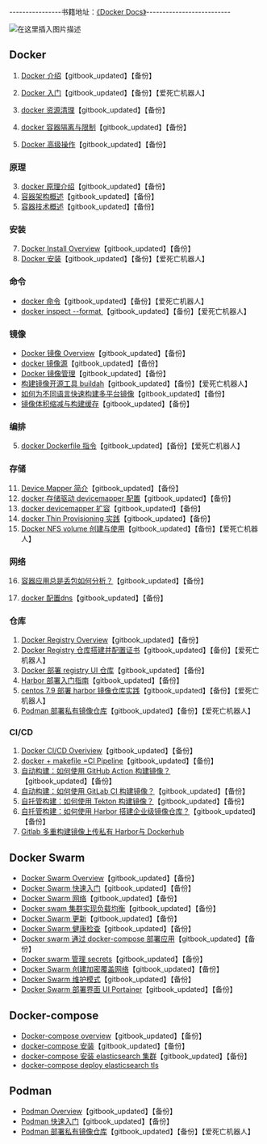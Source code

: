 ----------------书籍地址：[《Docker Docs》](https://smoothies.com.cn/docker-docs/Overview.html)--------------------------

![在这里插入图片描述](https://img-blog.csdnimg.cn/54a2aa9004ba410b981c2163fe2ec8e4.png)







## Docker

 1. [Docker 介绍](https://blog.csdn.net/xixihahalelehehe/article/details/125556426)【gitbook_updated】【备份】
 2. [Docker 入门](https://ghostwritten.blog.csdn.net/article/details/120531037)【gitbook_updated】【备份】【爱死亡机器人】

 4. [docker 资源清理](https://ghostwritten.blog.csdn.net/article/details/106594576)【gitbook_updated】【备份】

 5. [docker 容器隔离与限制](https://ghostwritten.blog.csdn.net/article/details/104297791)【gitbook_updated】【备份】


 6. [Docker 高级操作](https://ghostwritten.blog.csdn.net/article/details/120494295)【gitbook_updated】【备份】


### 原理
 3. [docker 原理介绍](https://ghostwritten.blog.csdn.net/article/details/104925330)【gitbook_updated】【备份】
 4. [容器架构概述](https://blog.csdn.net/xixihahalelehehe/article/details/129139036)【gitbook_updated】【备份】
 5. [容器技术概述](https://ghostwritten.blog.csdn.net/article/details/129138769)【gitbook_updated】【备份】

###  安装

 7. [Docker Install Overview](https://blog.csdn.net/xixihahalelehehe/article/details/125628072)【gitbook_updated】【备份】
 8. [Docker 安装](https://ghostwritten.blog.csdn.net/article/details/104293170)【gitbook_updated】【备份】【爱死亡机器人】

###  命令
 - [docker 命令](https://blog.csdn.net/xixihahalelehehe/article/details/123378401)【gitbook_updated】【备份】【爱死亡机器人】
 - [docker inspect --format ](https://ghostwritten.blog.csdn.net/article/details/108062031) 【gitbook_updated】【备份】【爱死亡机器人】
 
 
###   镜像  
 - [Docker 镜像 Overview](https://blog.csdn.net/xixihahalelehehe/article/details/125629568)【gitbook_updated】【备份】
 - [docker 镜像源](https://blog.csdn.net/xixihahalelehehe/article/details/109404298)【gitbook_updated】【备份】
 - [Docker 镜像管理](https://blog.csdn.net/xixihahalelehehe/article/details/125628885)【gitbook_updated】【备份】
 - [构建镜像开源工具 buildah](https://ghostwritten.blog.csdn.net/article/details/128024372)【gitbook_updated】【备份】【爱死亡机器人】
 - [如何为不同语言快速构建多平台镜像](https://ghostwritten.blog.csdn.net/article/details/128576775)【gitbook_updated】【备份】
 - [镜像体积缩减与构建缓存](https://ghostwritten.blog.csdn.net/article/details/128615302)【gitbook_updated】【备份】

###  编排
  5. [docker Dockerfile 指令](https://ghostwritten.blog.csdn.net/article/details/107517710)【gitbook_updated】【备份】【爱死亡机器人】

###  存储
 11. [Device Mapper 简介](https://ghostwritten.blog.csdn.net/article/details/115733711)【gitbook_updated】【备份】
 12. [docker 存储驱动 devicemapper 配置](https://ghostwritten.blog.csdn.net/article/details/115721899)【gitbook_updated】【备份】
 13. [docker devicemapper 扩容](https://ghostwritten.blog.csdn.net/article/details/106034086)【gitbook_updated】【备份】
 14. [docker Thin Provisioning 实践](https://ghostwritten.blog.csdn.net/article/details/115758225)【gitbook_updated】【备份】
 15. [Docker NFS volume 创建与使用](https://blog.csdn.net/xixihahalelehehe/article/details/127349415)【gitbook_updated】【备份】【爱死亡机器人】



###  网络

 16. [容器应用总是丢包如何分析？](https://ghostwritten.blog.csdn.net/article/details/119419498)【gitbook_updated】【备份】

 17. [docker 配置dns](https://ghostwritten.blog.csdn.net/article/details/114979382)【gitbook_updated】【备份】


### 仓库
 1.  [Docker Registry Overview](https://blog.csdn.net/xixihahalelehehe/article/details/125625184)【gitbook_updated】【备份】
 2. [Docker Registry 仓库搭建并配置证书](https://ghostwritten.blog.csdn.net/article/details/105926147)【gitbook_updated】【备份】【爱死亡机器人】
 3. [Docker 部署 registry UI 仓库](https://ghostwritten.blog.csdn.net/article/details/107406198)【gitbook_updated】【备份】
 4. [Harbor 部署入门指南](https://ghostwritten.blog.csdn.net/article/details/121381151)【gitbook_updated】【备份】
 5. [centos 7.9 部署 harbor 镜像仓库实践](https://ghostwritten.blog.csdn.net/article/details/127920005)【gitbook_updated】【备份】【爱死亡机器人】
 6. [Podman 部署私有镜像仓库](https://ghostwritten.blog.csdn.net/article/details/127962045)【gitbook_updated】【备份】【爱死亡机器人】


### CI/CD

 1. [Docker CI/CD Overiview](https://blog.csdn.net/xixihahalelehehe/article/details/125630059)【gitbook_updated】【备份】
 2. [docker + makefile =CI Pipeline](https://ghostwritten.blog.csdn.net/article/details/120493957)【gitbook_updated】【备份】
 3. [自动构建：如何使用 GitHub Action 构建镜像？](https://blog.csdn.net/xixihahalelehehe/article/details/128487949)【gitbook_updated】【备份】
 4. [自动构建：如何使用 GitLab CI 构建镜像？](https://blog.csdn.net/xixihahalelehehe/article/details/128785003)【gitbook_updated】【备份】
 5. [自托管构建：如何使用 Tekton 构建镜像？](https://ghostwritten.blog.csdn.net/article/details/128799220)【gitbook_updated】【备份】
 6. [自托管构建：如何使用 Harbor 搭建企业级镜像仓库？](https://blog.csdn.net/xixihahalelehehe/article/details/128837281)【gitbook_updated】【备份】
 7. [Gitlab 多重构建镜像上传私有 Harbor与 Dockerhub](https://ghostwritten.blog.csdn.net/article/details/131733721)



## Docker Swarm

 - [Docker Swarm Overview](https://blog.csdn.net/xixihahalelehehe/article/details/125592228)【gitbook_updated】【备份】
 - [Docker Swarm 快速入门](https://ghostwritten.blog.csdn.net/article/details/125598043)【gitbook_updated】【备份】
 - [Docker Swarm 网络](https://blog.csdn.net/xixihahalelehehe/article/details/125598093)【gitbook_updated】【备份】
 - [Docker swam 集群实现负载均衡](https://blog.csdn.net/xixihahalelehehe/article/details/125598155)【gitbook_updated】【备份】
 - [Docker Swarm 更新](https://blog.csdn.net/xixihahalelehehe/article/details/125598406)【gitbook_updated】【备份】
 - [Docker Swarm 健康检查](https://blog.csdn.net/xixihahalelehehe/article/details/125598564)【gitbook_updated】【备份】
 - [Docker swarm 通过 docker-compose 部署应用](https://blog.csdn.net/xixihahalelehehe/article/details/125599120)【gitbook_updated】【备份】
 - [Docker swarm 管理 secrets](https://blog.csdn.net/xixihahalelehehe/article/details/125599232)【gitbook_updated】【备份】
 - [Docker Swarm 创建加密覆盖网络](https://blog.csdn.net/xixihahalelehehe/article/details/125599744)【gitbook_updated】【备份】
 - [Docker Swarm 维护模式](https://blog.csdn.net/xixihahalelehehe/article/details/125599916)【gitbook_updated】【备份】
 - [Docker Swarm 部署界面 UI Portainer](https://blog.csdn.net/xixihahalelehehe/article/details/125600039)【gitbook_updated】【备份】

## Docker-compose

 - [Docker-compose overview](https://blog.csdn.net/xixihahalelehehe/article/details/125621833)【gitbook_updated】【备份】
 - [docker-compose 安装](https://blog.csdn.net/xixihahalelehehe/article/details/108769857)【gitbook_updated】【备份】
 - [docker-compose 安装 elasticsearch 集群](https://blog.csdn.net/xixihahalelehehe/article/details/109389780)【gitbook_updated】【备份】
 - [docker-compose deploy elasticsearch tls](https://ghostwritten.blog.csdn.net/article/details/131666635)

## Podman

 - [Podman Overview](https://blog.csdn.net/xixihahalelehehe/article/details/125618884)【gitbook_updated】【备份】
 - [Podman 快速入门](https://blog.csdn.net/xixihahalelehehe/article/details/121611523)【gitbook_updated】【备份】
 - [Podman 部署私有镜像仓库](https://ghostwritten.blog.csdn.net/article/details/127962045)【gitbook_updated】【备份】【爱死亡机器人】


